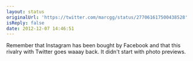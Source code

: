 ```yaml
---
layout: status
originalUrl: 'https://twitter.com/marcgg/status/277061617500438528'
isReply: false
date: 2012-12-07 14:46:51
---
```


Remember that Instagram has been bought by Facebook and that this rivalry with Twitter goes waaay back. It didn't start with photo previews.
